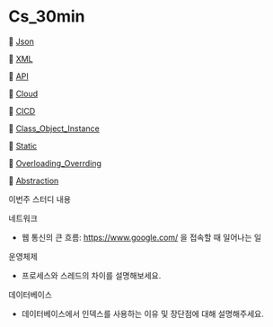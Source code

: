 # Cs_30min

👀 [Json](Json.md)

👀 [XML](XML.md)

👀 [API](API.md)

👀 [Cloud](Cloud.md)

👀 [CICD](ClCD.md)

👀 [Class_Object_Instance](Class_Object_Instance.md)

👀 [Static](Static.md)

👀 [Overloading_Overrding](Overloading_Overrding.md)

👀 [Abstraction](Abstraction.md)

이번주 스터디 내용

네트워크

- 웹 통신의 큰 흐름: https://www.google.com/ 을 접속할 때 일어나는 일

운영체제

- 프로세스와 스레드의 차이를 설명해보세요.

데이터베이스

- 데이터베이스에서 인덱스를 사용하는 이유 및 장단점에 대해 설명해주세요.
